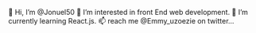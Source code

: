 👋 Hi, I’m @Jonuel50
👀 I’m interested in front End web development.
🌱 I’m currently learning React.js.
📫 reach me @Emmy_uzoezie on twitter...

<!---
Jonuel50/Jonuel50 is a ✨ special ✨ repository because its `README.md` (this file) appears on your GitHub profile.
You can click the Preview link to take a look at your changes.
--->
